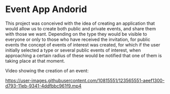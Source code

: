 # Event App Andorid

This project was conceived with the idea of creating an application that would allow us to create both public and private events, and share them with those we want. Depending on the type they would be visible to everyone or only to those who have received the invitation, for public events the concept of events of interest was created, for which if the user initially selected a type or several public events of interest, when approaching a certain radius of these would be notified that one of them is taking place at that moment.

Video showing the creation of an event:

https://user-images.githubusercontent.com/10815551/123565551-aeef1300-d793-11eb-9341-4ddfbbc961f9.mp4


